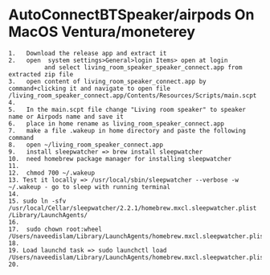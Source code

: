 # AutoConnectBTSpeaker/airpods On MacOS Ventura/moneterey
 
	1.	 Download the release app and extract it
	2.	 open  system settings>General>login Items> open at login
	          and select living_room_speaker_speaker_connect.app from extracted zip file
	3.	 open content of living_room_speaker_connect.app by command+clicking it and navigate to open file /living_room_speaker_connect.app/Contents/Resources/Scripts/main.scpt
	4.	 
	5.	 In the main.scpt file change "Living room speaker" to speaker name or Airpods name and save it
	6.	 place in home rename as living_room_speaker_connect.app
	7.	 make a file .wakeup in home directory and paste the following command
	8.	 open ~/living_room_speaker_connect.app 
	9.	 install sleepwatcher => brew install sleepwatcher
	10.	 need homebrew package manager for installing sleepwatcher
	11.	
	12.	 chmod 700 ~/.wakeup
	13.	Test it locally => /usr/local/sbin/sleepwatcher --verbose -w ~/.wakeup - go to sleep with running terminal
	14.	
	15.	sudo ln -sfv /usr/local/Cellar/sleepwatcher/2.2.1/homebrew.mxcl.sleepwatcher.plist /Library/LaunchAgents/
	16.	
	17.	 sudo chown root:wheel /Users/naveedislam/Library/LaunchAgents/homebrew.mxcl.sleepwatcher.plist
	18.	
	19.	Load launchd task => sudo launchctl load /Users/naveedislam/Library/LaunchAgents/homebrew.mxcl.sleepwatcher.plist
	20.	
